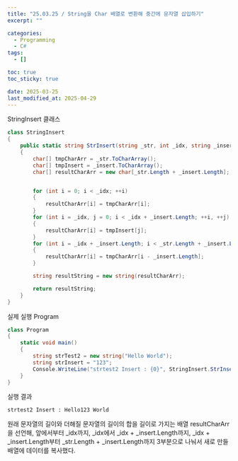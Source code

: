 ```yaml
---
title: "25.03.25 / String을 Char 배열로 변환해 중간에 문자열 삽입하기"
excerpt: ""

categories:
  - Programming
  - C#
tags:
  - []

toc: true
toc_sticky: true

date: 2025-03-25
last_modified_at: 2025-04-29
---
```


StringInsert 클래스

```csharp
class StringInsert
{
    public static string StrInsert(string _str, int _idx, string _insert)
    {
        char[] tmpCharArr = _str.ToCharArray();
        char[] tmpInsert = _insert.ToCharArray();
        char[] resultCharArr = new char[_str.Length + _insert.Length];


        for (int i = 0; i < _idx; ++i)
        {
            resultCharArr[i] = tmpCharArr[i];
        }
        for (int i = _idx, j = 0; i < _idx + _insert.Length; ++i, ++j)
        {
            resultCharArr[i] = tmpInsert[j];
        }
        for (int i = _idx + _insert.Length; i < _str.Length + _insert.Length; ++i)
        {
            resultCharArr[i] = tmpCharArr[i - _insert.Length];
        }

        string resultString = new string(resultCharArr);

        return resultString;
    }
}
```

실제 실행 Program

```csharp
class Program
{
    static void main()
    {
        string strTest2 = new string("Hello World");
        string strInsert = "123";
        Console.WriteLine("strtest2 Insert : {0}", StringInsert.StrInsert(strTest2, 5, strInsert));
    }
}
```

실행 결과

```text
strtest2 Insert : Hello123 World
```

원래 문자열의 길이와 더해질 문자열의 길이의 합을 길이로 가지는 배열 resultCharArr을 선언해, 앞에서부터 \_idx까지, \_idx에서 \_idx + \_insert.Length까지, \_idx + \_insert.Length부터 \_str.Length + \_insert.Length까지 3부분으로 나눠서 새로 만들 배열에 데이터를 복사했다.
